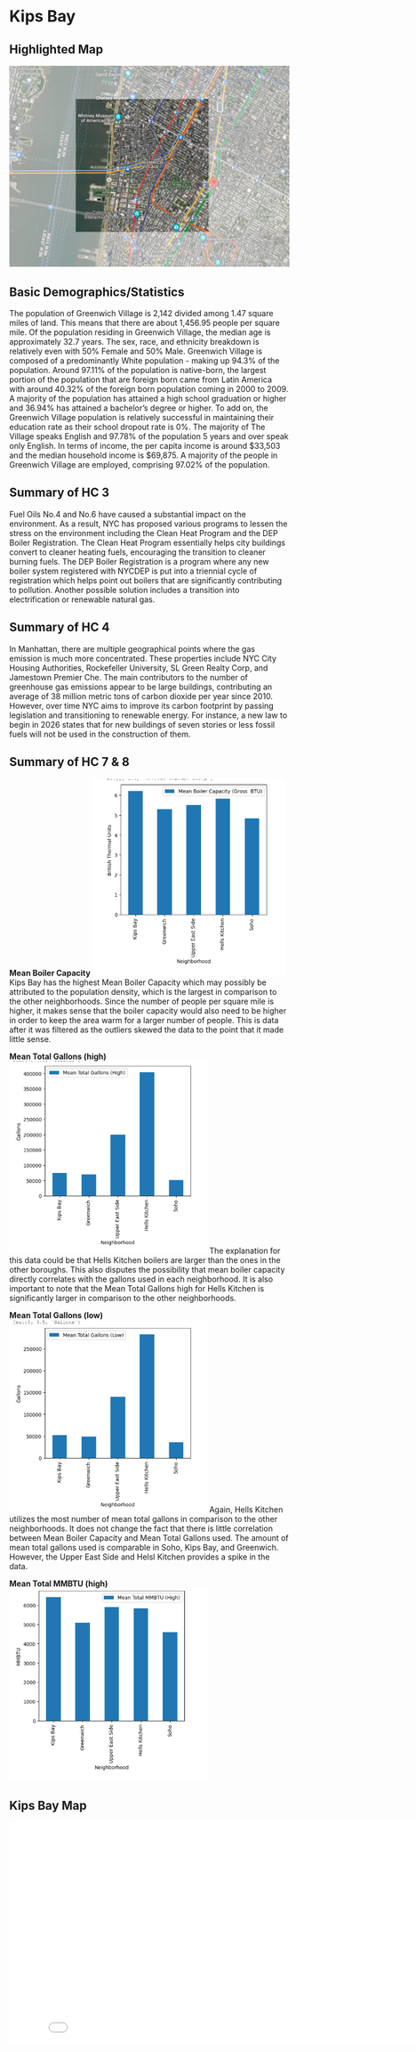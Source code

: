 # Kips Bay

## Highlighted Map
![Highlighted_map](image/highlight.png)

## Basic Demographics/Statistics
The population of Greenwich Village is 2,142 divided among 1.47 square miles of land. This means that there are about 1,456.95 people per square mile. Of the population residing in Greenwich Village, the median age is approximately 32.7 years. The sex, race, and ethnicity breakdown is relatively even with 50% Female and 50% Male. Greenwich Village is composed of a predominantly White population - making up 94.3% of the population. Around 97.11% of the population is native-born, the largest portion of the population that are foreign born came from Latin America with around 40.32% of the foreign born population coming in 2000 to 2009. A majority of the population has attained a high school graduation or higher and 36.94% has attained a bachelor’s degree or higher. To add on, the Greenwich Village population is relatively successful in maintaining their education rate as their school dropout rate is 0%. The majority of The Village speaks English and 97.78% of the population 5 years and over speak only English. In terms of income, the per capita income is around $33,503 and the median household income is $69,875. A majority of the people in Greenwich Village are employed, comprising 97.02% of the population.  

## Summary of HC 3
Fuel Oils No.4 and No.6 have caused a substantial impact on the environment. As a result, NYC has proposed various programs to lessen the stress on the environment including the Clean Heat Program and the DEP Boiler Registration. The Clean Heat Program essentially helps city buildings convert to cleaner heating fuels, encouraging the transition to cleaner burning fuels. The DEP Boiler Registration is a program where any new boiler system registered with NYCDEP is put into a triennial cycle of registration which helps point out boilers that are significantly contributing to pollution. Another possible solution includes a transition into electrification or renewable natural gas. 

## Summary of HC 4
In Manhattan, there are multiple geographical points where the gas emission is much more concentrated. These properties include NYC City Housing Authorities, Rockefeller University, SL Green Realty Corp, and Jamestown Premier Che. The main contributors to the number of greenhouse gas emissions appear to be large buildings, contributing an average of 38 million metric tons of carbon dioxide per year since 2010. However, over time NYC aims to improve its carbon footprint by passing legislation and transitioning to renewable energy. For instance, a new law to begin in 2026 states that for new buildings of seven stories or less fossil fuels will not be used in the construction of them.

## Summary of HC 7 & 8

**Mean Boiler Capacity**
![Chart_1](image/Mean_Boiler_Capacity.png)
Kips Bay has the highest Mean Boiler Capacity which may possibly be attributed to the population density, which is the largest in comparison to the other neighborhoods. Since the number of people per square mile is higher, it makes sense that the boiler capacity would also need to be higher in order to keep the area warm for a larger number of people. This is data after it was filtered as the outliers skewed the data to the point that it made little sense.

**Mean Total Gallons (high)**
![Chart_2](image/Mean_Total_Gallons(high).png)
The explanation for this data could be that Hells Kitchen boilers are larger than the ones in the other boroughs. This also disputes the possibility that mean boiler capacity directly correlates with the gallons used in each neighborhood. It is also important to note that the Mean Total Gallons high for Hells Kitchen is significantly larger in comparison to the other neighborhoods.

**Mean Total Gallons (low)**
![Chart_3](image/Mean_Total_Gallons(low).png)
Again, Hells Kitchen utilizes the most number of mean total gallons in comparison to the other neighborhoods. It does not change the fact that there is little correlation between Mean Boiler Capacity and Mean Total Gallons used. The amount of mean total gallons used is comparable in Soho, Kips Bay, and Greenwich. However, the Upper East Side and Helsl Kitchen provides a spike in the data. 

**Mean Total MMBTU (high)**
![Chart_4](image/Mean_Total_MMBTU(high).png)


## Kips Bay Map
<iframe src="KipsBayMap.html" width="830" height="400" frameborder="0" frameborder="0" marginwidth="0" marginheight="0" allowfullscreen></iframe>
